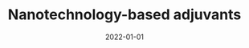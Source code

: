 ---
title: Nanotechnology-based adjuvants

summary: <font color="navy">_Engineering Immunity_</font><br>Our immune system is outfitted with a plethora of sensors to discriminate friend from foe. Precisely engaging these sensors is critical to the success of immune-interventions for vaccines (i.e. activation) and autoimmune therapies (i.e. dampening). Materials with tailor-made structure, valency, solubility, and release profiles, for example via mimicry of natural pathogens, represent an innovative approach for controlled immuno-modulation. Using DNA nanostructures as a programmable core buidling block, we explore how engineered combinations of signals can lead to synergistic immuno-modulatory properties.<br>

tags:
  - therapeutics
date: 2022-01-01
external_link: 
---